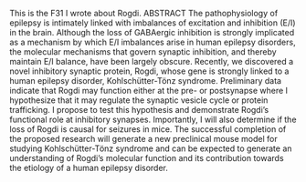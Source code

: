 This is the F31 I wrote about Rogdi.
ABSTRACT
The pathophysiology of epilepsy is intimately linked with imbalances of
excitation and inhibition (E/I) in the
brain. Although the loss of GABAergic inhibition is strongly implicated as a
mechanism by which E/I imbalances
arise in human epilepsy disorders, the molecular mechanisms that govern synaptic
inhibition, and thereby
maintain E/I balance, have been largely obscure. Recently, we discovered a novel
inhibitory synaptic protein,
Rogdi, whose gene is strongly linked to a human epilepsy disorder,
Kohlschütter-Tönz syndrome. Preliminary
data indicate that Rogdi may function either at the pre- or postsynapse where I
hypothesize that it may regulate
the synaptic vesicle cycle or protein trafficking. I propose to test this
hypothesis and demonstrate Rogdi’s
functional role at inhibitory synapses. Importantly, I will also determine if
the loss of Rogdi is causal for seizures
in mice. The successful completion of the proposed research will generate a new
preclinical mouse model for
studying Kohlschütter-Tönz syndrome and can be expected to generate an
understanding of Rogdi’s molecular
function and its contribution towards the etiology of a human epilepsy disorder.
